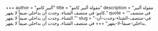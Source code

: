+++
author = "ألبير كامو"
title = "مقولة ألبير كامو"
description = "مقولة ألبير كامو: في منتصف الشتاء، وجدت أن بداخلي صيفاً لا يقهر."
quote = '''في منتصف الشتاء، وجدت أن بداخلي صيفاً لا يقهر.'''
slug = "في-منتصف-الشتاء-وجدت-أن-بداخلي-صيفاً-لا-يقهر"
+++
في منتصف الشتاء، وجدت أن بداخلي صيفاً لا يقهر.
